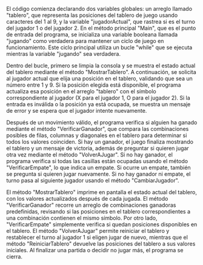 El código comienza declarando dos variables globales: un arreglo llamado "tablero", que representa las posiciones del tablero de juego usando caracteres del 1 al 9, y la variable "jugadorActual", que rastrea si es el turno del jugador 1 o del jugador 2. En el método principal "Main", que es el punto de entrada del programa, se inicializa una variable booleana llamada "jugando" como verdadera para mantener un ciclo de juego en funcionamiento. Este ciclo principal utiliza un bucle "while" que se ejecuta mientras la variable "jugando" sea verdadera.

Dentro del bucle, primero se limpia la consola y se muestra el estado actual del tablero mediante el método "MostrarTablero". A continuación, se solicita al jugador actual que elija una posición en el tablero, validando que sea un número entre 1 y 9. Si la posición elegida está disponible, el programa actualiza esa posición en el arreglo "tablero" con el símbolo correspondiente al jugador (X para el jugador 1, O para el jugador 2). Si la entrada es inválida o la posición ya está ocupada, se muestra un mensaje de error y se espera que el jugador intente nuevamente.

Después de un movimiento válido, el programa verifica si alguien ha ganado mediante el método "VerificarGanador", que compara las combinaciones posibles de filas, columnas y diagonales en el tablero para determinar si todos los valores coinciden. Si hay un ganador, el juego finaliza mostrando el tablero y un mensaje de victoria, además de preguntar si quieren jugar otra vez mediante el método "VolverAJugar". Si no hay ganador, el programa verifica si todas las casillas están ocupadas usando el método "VerificarEmpate", lo que indica un empate. Si ocurre un empate, también se pregunta si quieren jugar nuevamente. Si no hay ganador ni empate, el turno pasa al siguiente jugador usando el método "CambiarJugador".

El método "MostrarTablero" imprime en pantalla el estado actual del tablero, con los valores actualizados después de cada jugada. El método "VerificarGanador" recorre un arreglo de combinaciones ganadoras predefinidas, revisando si las posiciones en el tablero correspondientes a una combinación contienen el mismo símbolo. Por otro lado, "VerificarEmpate" simplemente verifica si quedan posiciones disponibles en el tablero. El método "VolverAJugar" permite reiniciar el tablero y restablecer el turno al jugador 1 si eligen jugar de nuevo, mientras que el método "ReiniciarTablero" devuelve las posiciones del tablero a sus valores iniciales. Al finalizar una partida o decidir no jugar más, el programa se cierra.
